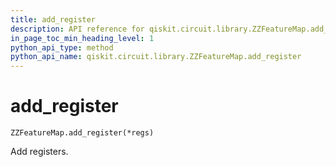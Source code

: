 ```yaml
---
title: add_register
description: API reference for qiskit.circuit.library.ZZFeatureMap.add_register
in_page_toc_min_heading_level: 1
python_api_type: method
python_api_name: qiskit.circuit.library.ZZFeatureMap.add_register
---
```


# add\_register

<span id="qiskit.circuit.library.ZZFeatureMap.add_register" />

`ZZFeatureMap.add_register(*regs)`

Add registers.


